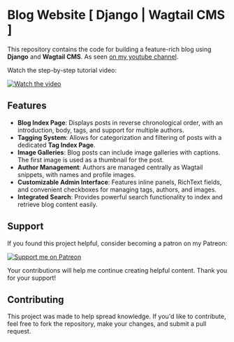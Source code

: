 # Blog Website [ Django | Wagtail CMS ]



This repository contains the code for building a feature-rich blog using **Django** and **Wagtail CMS**. As seen [on my youtube channel](https://youtu.be/xzdPGUDBslk).



Watch the step-by-step tutorial video:

[![Watch the video](https://img.youtube.com/vi/xzdPGUDBslk/hqdefault.jpg)](https://youtu.be/xzdPGUDBslk)



## Features

- **Blog Index Page**: Displays posts in reverse chronological order, with an introduction, body, tags, and support for multiple authors.
- **Tagging System**: Allows for categorization and filtering of posts with a dedicated **Tag Index Page**.
- **Image Galleries**: Blog posts can include image galleries with captions. The first image is used as a thumbnail for the post.
- **Author Management**: Authors are managed centrally as Wagtail snippets, with names and profile images.
- **Customizable Admin Interface**: Features inline panels, RichText fields, and convenient checkboxes for managing tags, authors, and images.
- **Integrated Search**: Provides powerful search functionality to index and retrieve blog content easily.


## Support

If you found this project helpful, consider becoming a patron on my Patreon:

[![Support me on Patreon](https://img.shields.io/badge/Support%20me%20on-Patreon-orange.svg)](https://www.patreon.com/PikoCanFly)

Your contributions will help me continue creating helpful content. Thank you for your support!

## Contributing

This project was made to help spread knowledge. If you'd like to contribute, feel free to fork the repository, make your changes, and submit a pull request.


